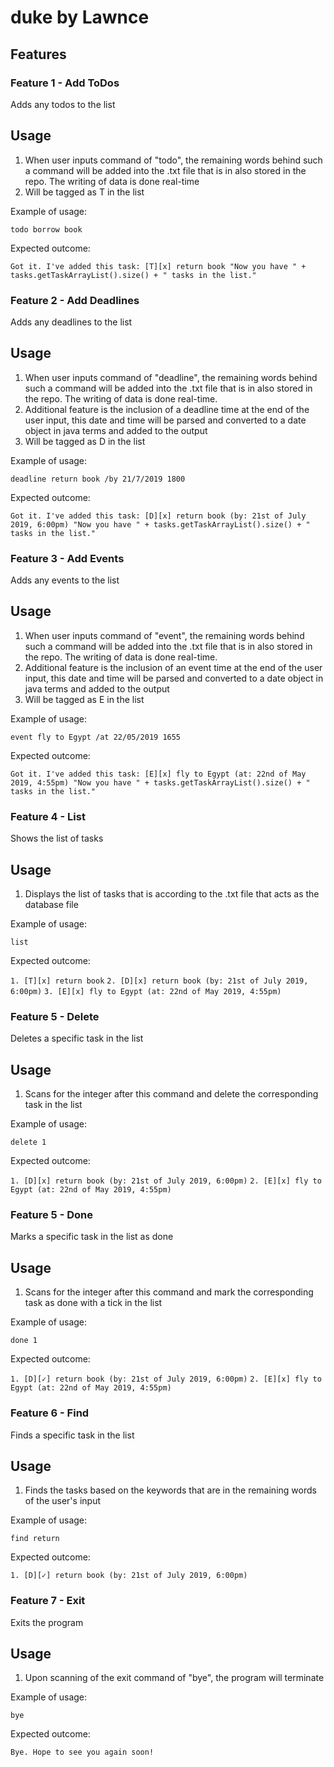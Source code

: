 # duke by Lawnce

## Features 

### Feature 1 - Add ToDos
Adds any todos to the list 

## Usage

1. When user inputs command of "todo", the remaining words behind such a command will be added into the .txt file that is in also stored in the repo. The writing of data is done real-time
2. Will be tagged as T in the list

Example of usage: 

`todo borrow book`

Expected outcome:

`Got it. I've added this task:
[T][x] return book
"Now you have " + tasks.getTaskArrayList().size() + " tasks in the list."`

### Feature 2 - Add Deadlines
Adds any deadlines to the list 

## Usage 

1. When user inputs command of "deadline", the remaining words behind such a command will be added into the .txt file that is in also stored in the repo. The writing of data is done real-time.
2. Additional feature is the inclusion of a deadline time at the end of the user input, this date and time will be parsed and converted to a date object in java terms and added to the output
3. Will be tagged as D in the list

Example of usage: 

`deadline return book /by 21/7/2019 1800`

Expected outcome:

`Got it. I've added this task:
[D][x] return book (by: 21st of July 2019, 6:00pm)
"Now you have " + tasks.getTaskArrayList().size() + " tasks in the list."`

### Feature 3 - Add Events
Adds any events to the list 

## Usage 

1. When user inputs command of "event", the remaining words behind such a command will be added into the .txt file that is in also stored in the repo. The writing of data is done real-time.
2. Additional feature is the inclusion of an event time at the end of the user input, this date and time will be parsed and converted to a date object in java terms and added to the output
3. Will be tagged as E in the list

Example of usage: 

`event fly to Egypt /at 22/05/2019 1655`

Expected outcome:

`Got it. I've added this task:
[E][x] fly to Egypt (at: 22nd of May 2019, 4:55pm)
"Now you have " + tasks.getTaskArrayList().size() + " tasks in the list."`

### Feature 4 - List
Shows the list of tasks

## Usage 

1. Displays the list of tasks that is according to the .txt file that acts as the database file

Example of usage: 

`list`

Expected outcome:

`1. [T][x] return book`
`2. [D][x] return book (by: 21st of July 2019, 6:00pm)`
`3. [E][x] fly to Egypt (at: 22nd of May 2019, 4:55pm)`

### Feature 5 - Delete
Deletes a specific task in the list

## Usage 

1. Scans for the integer after this command and delete the corresponding task in the list

Example of usage: 

`delete 1`

Expected outcome:

`1. [D][x] return book (by: 21st of July 2019, 6:00pm)`
`2. [E][x] fly to Egypt (at: 22nd of May 2019, 4:55pm)`

### Feature 5 - Done
Marks a specific task in the list as done

## Usage 

1. Scans for the integer after this command and mark the corresponding task as done with a tick in the list

Example of usage: 

`done 1`

Expected outcome:

`1. [D][✓] return book (by: 21st of July 2019, 6:00pm)`
`2. [E][x] fly to Egypt (at: 22nd of May 2019, 4:55pm)`

### Feature 6 - Find
Finds a specific task in the list 

## Usage 

1. Finds the tasks based on the keywords that are in the remaining words of the user's input

Example of usage: 

`find return`

Expected outcome:

`1. [D][✓] return book (by: 21st of July 2019, 6:00pm)`

### Feature 7 - Exit
Exits the program

## Usage 

1. Upon scanning of the exit command of "bye", the program will terminate

Example of usage: 

`bye`

Expected outcome:

`Bye. Hope to see you again soon!`




